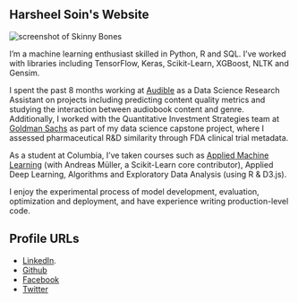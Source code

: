 ## Harsheel Soin's Website

![screenshot of Skinny Bones](https://d1qb2nb5cznatu.cloudfront.net/users/2014738-large?1523152697)

I’m a machine learning enthusiast skilled in Python, R and SQL. I’ve worked with libraries including TensorFlow, Keras, Scikit-Learn, XGBoost, NLTK and Gensim. 

I spent the past 8 months working at [Audible](https://www.audible.com/) as a Data Science Research Assistant on projects including predicting content quality metrics and studying the interaction between audiobook content and genre. Additionally, I worked with the Quantitative Investment Strategies team at [Goldman Sachs](https://www.goldmansachs.com/) as part of my data science capstone project, where I assessed pharmaceutical R&D similarity through FDA clinical trial metadata. 

As a student at Columbia, I’ve taken courses such as [Applied Machine Learning](https://www.cs.columbia.edu/~amueller/comsw4995s18/) (with Andreas Müller, a Scikit-Learn core contributor), Applied Deep Learning, Algorithms and Exploratory Data Analysis (using R & D3.js). 

I enjoy the experimental process of model development, evaluation, optimization and deployment, and have experience writing production-level code.


## Profile URLs

* [LinkedIn](https://www.linkedin.com/in/harsheelsoin/).
* [Github](https://github.com/harsheelsoin)
* [Facebook](https://www.facebook.com/harsheel.soin)
* [Twitter](https://twitter.com/harsheelsoin)